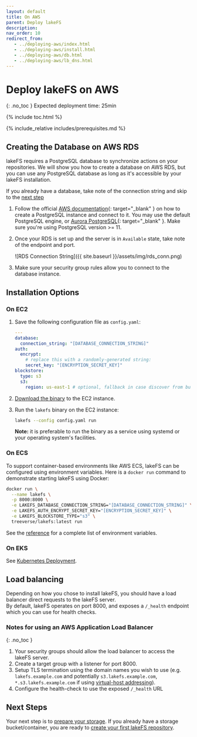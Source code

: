 ```yaml
---
layout: default
title: On AWS
parent: Deploy lakeFS
description: 
nav_order: 10
redirect_from:
   - ../deploying-aws/index.html
   - ../deploying-aws/install.html
   - ../deploying-aws/db.html
   - ../deploying-aws/lb_dns.html
---
```


# Deploy lakeFS on AWS
{: .no_toc }
Expected deployment time: 25min

{% include toc.html %}

{% include_relative includes/prerequisites.md %}

## Creating the Database on AWS RDS
lakeFS requires a PostgreSQL database to synchronize actions on your repositories.
We will show you how to create a database on AWS RDS, but you can use any PostgreSQL database as long as it's accessible by your lakeFS installation.

If you already have a database, take note of the connection string and skip to the [next step](#install-lakefs-on-ec2)

1. Follow the official [AWS documentation](https://docs.aws.amazon.com/AmazonRDS/latest/UserGuide/CHAP_GettingStarted.CreatingConnecting.PostgreSQL.html){: target="_blank" } on how to create a PostgreSQL instance and connect to it.
   You may use the default PostgreSQL engine, or [Aurora PostgreSQL](https://docs.aws.amazon.com/AmazonRDS/latest/AuroraUserGuide/Aurora.AuroraPostgreSQL.html){: target="_blank" }. Make sure you're using PostgreSQL version >= 11.
2. Once your RDS is set up and the server is in `Available` state, take note of the endpoint and port.

   ![RDS Connection String]({{ site.baseurl }}/assets/img/rds_conn.png)

3. Make sure your security group rules allow you to connect to the database instance.

## Installation Options

### On EC2
1. Save the following configuration file as `config.yaml`:

   ```yaml
   ---
   database:
     connection_string: "[DATABASE_CONNECTION_STRING]"
   auth:
     encrypt:
       # replace this with a randomly-generated string:
       secret_key: "[ENCRYPTION_SECRET_KEY]"
   blockstore:
     type: s3
     s3:
       region: us-east-1 # optional, fallback in case discover from bucket is not supported
   ```

1. [Download the binary](../index.md#downloads) to the EC2 instance.
1. Run the `lakefs` binary on the EC2 instance:
   ```bash
   lakefs --config config.yaml run
   ```
   **Note:** it is preferable to run the binary as a service using systemd or your operating system's facilities.

### On ECS
To support container-based environments like AWS ECS, lakeFS can be configured using environment variables. Here is a `docker run` 
command to demonstrate starting lakeFS using Docker:

```sh
docker run \
  --name lakefs \
  -p 8000:8000 \
  -e LAKEFS_DATABASE_CONNECTION_STRING="[DATABASE_CONNECTION_STRING]" \
  -e LAKEFS_AUTH_ENCRYPT_SECRET_KEY="[ENCRYPTION_SECRET_KEY]" \
  -e LAKEFS_BLOCKSTORE_TYPE="s3" \
  treeverse/lakefs:latest run
```

See the [reference](../reference/configuration.md#using-environment-variables) for a complete list of environment variables.

### On EKS
See [Kubernetes Deployment](./k8s.md).

## Load balancing
Depending on how you chose to install lakeFS, you should have a load balancer direct requests to the lakeFS server.  
By default, lakeFS operates on port 8000, and exposes a `/_health` endpoint which you can use for health checks.

### Notes for using an AWS Application Load Balancer
{: .no_toc }

1. Your security groups should allow the load balancer to access the lakeFS server.
1. Create a target group with a listener for port 8000.
1. Setup TLS termination using the domain names you wish to use (e.g. `lakefs.example.com` and potentially `s3.lakefs.example.com`, `*.s3.lakefs.example.com` if using [virtual-host addressing](https://docs.aws.amazon.com/AmazonS3/latest/userguide/VirtualHosting.html)).
1. Configure the health-check to use the exposed `/_health` URL

## Next Steps
Your next step is to [prepare your storage](../setup/storage/index.md). If you already have a storage bucket/container, you are ready to [create your first lakeFS repository](../setup/create-repo.md).

